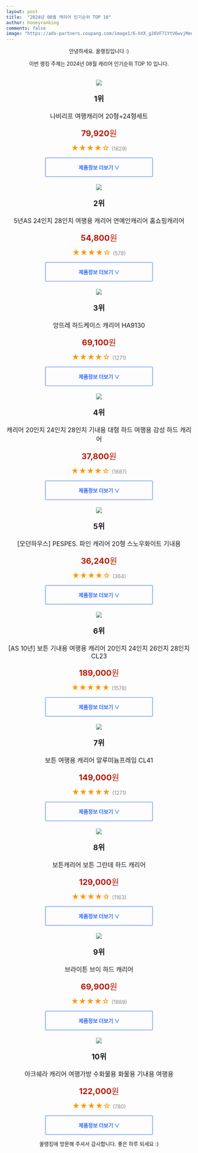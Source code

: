 ```yaml
---
layout: post
title:  "2024년 08월 캐리어 인기순위 TOP 10"
author: honeyranking
comments: false
image: "https://ads-partners.coupang.com/image1/6-hXX_g26VF71YtV6wvjMeuIdf9HiUwgG1BrWBNoSsuFJgIaU67N0xljyp5mMIMwyL7YSThlkXL2wkRtgOEmmVY96PC6vfGGKLqjWLMPA0C_ETJNuaGBGEyz9KnPI_M7v38qoY72Fy-Lb8zJB5DMvjH48VHgaPrg6xU8e2S6FF1rsYGph3Pv7tBKsgxRKPaLRRdoh2fO3i692pckpVl29rzPSboxZEqc6MP8mhIyrp0X5NkDit2h-9ijrZuXjIaTbgg6IyYjZnkC7MA4wPX5SpVdxUv6Xd2NdMT1yr5QNrZzVq3YbGOa-FEN2Et_Aw=="
---
```

<p style="text-align: center;">안녕하세요. 꿀랭킹입니다 :)</p>
<p style="text-align: center;">이번 랭킹 주제는 2024년 08월 캐리어 인기순위 TOP 10 입니다.</p><center><img src="https://ads-partners.coupang.com/image1/6-hXX_g26VF71YtV6wvjMeuIdf9HiUwgG1BrWBNoSsuFJgIaU67N0xljyp5mMIMwyL7YSThlkXL2wkRtgOEmmVY96PC6vfGGKLqjWLMPA0C_ETJNuaGBGEyz9KnPI_M7v38qoY72Fy-Lb8zJB5DMvjH48VHgaPrg6xU8e2S6FF1rsYGph3Pv7tBKsgxRKPaLRRdoh2fO3i692pckpVl29rzPSboxZEqc6MP8mhIyrp0X5NkDit2h-9ijrZuXjIaTbgg6IyYjZnkC7MA4wPX5SpVdxUv6Xd2NdMT1yr5QNrZzVq3YbGOa-FEN2Et_Aw==" style="margin-top:20px" /></center><p style="text-align: center; font-size: 20px"><b>1위</b></p><p style="text-align: center; font-size: 17px">나비리프 여행캐리어 20형+24형세트</p><p style="text-align: center;"><span style="color: #b61800; font-size: 22px;"><b>79,920</b>원</span></p><p style="text-align: center;"><span style="color: #ff9600; font-size: 20px;">★★★★☆ </span><span style="color: #878787;">(1829)</span></p><center><a href="https://link.coupang.com/re/AFFSDP?lptag=AF3899140&subid=honeyrank&pageKey=7164817220&itemId=18038322218&vendorItemId=85630763000&traceid=V0-153-4532f1b0a99b8f38&clickBeacon=2968dd10-5062-11ef-86b7-335f1b694bad%7E3&requestid=20240802090000321325956867&token=31850C%7CMIXED"><div style="font-size: 14px; display: inline-block; padding: 15px 90px; color: #346aff; border-radius: 2px; border: 1px solid #346aff; cursor: pointer;"><b>제품정보 더보기 &or;</b></div></a></center><center><img src="https://ads-partners.coupang.com/image1/AjTuEHIWL9LNDgg9AkEV1vJHDnkOs9gRUeZPK7A_Cv3lXUBzLSI73m9l7HT3W-BdOhkP3ZbKBNDrZigrbeQ5AmmvZHwb0OGKiEvyUnxFPlWyxMg7jKee49stNSPXLKKAo7aeCY-QiK8MO80o50gYAyMea0WjjuhxW4wW1t2n0kMRRBcWpolnHfuBDxSo3Th3iZp0goeVU3WF9Q4xO21iai6EaxUgrPhJqc_OMAp5L1DfohvVX-AtcQWIdzmlS4K9q1fO2LY08Xz5sJ1cnaOb1LYN1wk-YOW6Cfs47Z55IrQZEgb3EWv4jz8e" style="margin-top:20px" /></center><p style="text-align: center; font-size: 20px"><b>2위</b></p><p style="text-align: center; font-size: 17px">5년AS 24인치 28인치 여행용 캐리어 연예인캐리어 홈쇼핑캐리어</p><p style="text-align: center;"><span style="color: #b61800; font-size: 22px;"><b>54,800</b>원</span></p><p style="text-align: center;"><span style="color: #ff9600; font-size: 20px;">★★★★☆ </span><span style="color: #878787;">(578)</span></p><center><a href="https://link.coupang.com/re/AFFSDP?lptag=AF3899140&subid=honeyrank&pageKey=8084850948&itemId=22812947540&vendorItemId=89925260157&traceid=V0-153-e702d06b1fe82457&requestid=20240802090000321325956867&token=31850C%7CMIXED"><div style="font-size: 14px; display: inline-block; padding: 15px 90px; color: #346aff; border-radius: 2px; border: 1px solid #346aff; cursor: pointer;"><b>제품정보 더보기 &or;</b></div></a></center><center><img src="https://ads-partners.coupang.com/image1/Y42qOzHmow6Y9qmSYyC1RfLYkzwWu7KI-6_y3fzhsb4bmkZfRE7iB_H9mUH03OABGy0xLeLJX-kccyxyb8qSJN8e79kFm-RyTFMZ0kvPAS5VsdpVqKXOullg_Pc6KHcTP17uBF_-NQ2yraAlQafShoEzW3e6P4OjcEb9vik_2oVnbvrwamBFgxYeo-pPr8t1utcO98xxD6TS7aNXy8M8oewkFHO9owEYYD_ul8A8YuqoSTRS3lpYRIfOEHEyYcDwx4-MnTc7i6R1Qw70cKB4VaRS8CR3haRAmNo0" style="margin-top:20px" /></center><p style="text-align: center; font-size: 20px"><b>3위</b></p><p style="text-align: center; font-size: 17px">앙뜨레 하드케이스 캐리어 HA9130</p><p style="text-align: center;"><span style="color: #b61800; font-size: 22px;"><b>69,100</b>원</span></p><p style="text-align: center;"><span style="color: #ff9600; font-size: 20px;">★★★★☆ </span><span style="color: #878787;">(1271)</span></p><center><a href="https://link.coupang.com/re/AFFSDP?lptag=AF3899140&subid=honeyrank&pageKey=7621393358&itemId=1091184062&vendorItemId=5605011674&traceid=V0-153-63016fd78025af58&requestid=20240802090000321325956867&token=31850C%7CMIXED"><div style="font-size: 14px; display: inline-block; padding: 15px 90px; color: #346aff; border-radius: 2px; border: 1px solid #346aff; cursor: pointer;"><b>제품정보 더보기 &or;</b></div></a></center><center><img src="https://ads-partners.coupang.com/image1/mQyZfMYuBgQ6lZr-mUxhtsPSxF-EBKzlCHuD3UgPu0ZoNqGPiPVZK1yhi1YQx2jcfeRk1LQwdURtVzsP4MANznatpMYcAtU1o2x2X_xLkixJN4LY2K1OrEVUc8HKgUkWFWMjGV4vrAdNEcwYh5Q8RieXU4xASEUz_Kgru0kjAYDFMVGQFXVDtvhK7bNQ-sO-SlxUtz28daxZkf01oXhV74ICLN6bTTM0WJDv1N2VuVu8igJO5G_2qfLUwob7qmL_nY3sOBF-cSLLnzohnxsQqX9Y9VZS82Lb0OSsRHsLB_R9javfxdy59g0=" style="margin-top:20px" /></center><p style="text-align: center; font-size: 20px"><b>4위</b></p><p style="text-align: center; font-size: 17px">캐리어 20인치 24인치 28인치 기내용 대형 하드 여행용 감성 하드 캐리어</p><p style="text-align: center;"><span style="color: #b61800; font-size: 22px;"><b>37,800</b>원</span></p><p style="text-align: center;"><span style="color: #ff9600; font-size: 20px;">★★★★☆ </span><span style="color: #878787;">(1887)</span></p><center><a href="https://link.coupang.com/re/AFFSDP?lptag=AF3899140&subid=honeyrank&pageKey=7670773276&itemId=20461987637&vendorItemId=89658640124&traceid=V0-153-02c73e299f2d2f8b&requestid=20240802090000321325956867&token=31850C%7CMIXED"><div style="font-size: 14px; display: inline-block; padding: 15px 90px; color: #346aff; border-radius: 2px; border: 1px solid #346aff; cursor: pointer;"><b>제품정보 더보기 &or;</b></div></a></center><center><img src="https://ads-partners.coupang.com/image1/0VzkAUSAlNvYfdXC0cjHcmmfh7D-AsNOBxMTF_ofs8J4m_3Jk86P-8V451FZxtP0UWkrXIcNeX0f2VU7m4xe8yY0FrZjBwW6c0mGUteslKdAC36PibhjXgFeMobTST2wiw58QAgSGnxfjkW-BiK2VuqNHsdpCwMzp_qiS7ubUTvEm-6NhmeD8gpbbBzjmKqQH6DBIk25IkquGjZsvnHbjSAWl4fkdN4gpmwTXjoieFLf8SHbras_Vj-qe4WuQNa9tHQRrWM77DuBEKZa-vgupJ6hmXDm3kWqBztTKEerEml-ItbDXWtgjhlp" style="margin-top:20px" /></center><p style="text-align: center; font-size: 20px"><b>5위</b></p><p style="text-align: center; font-size: 17px">[모던하우스] PESPES. 파인 캐리어 20형 스노우화이트 기내용</p><p style="text-align: center;"><span style="color: #b61800; font-size: 22px;"><b>36,240</b>원</span></p><p style="text-align: center;"><span style="color: #ff9600; font-size: 20px;">★★★★☆ </span><span style="color: #878787;">(364)</span></p><center><a href="https://link.coupang.com/re/AFFSDP?lptag=AF3899140&subid=honeyrank&pageKey=7548475335&itemId=19859816766&vendorItemId=86960786569&traceid=V0-153-fe4361a250310ac2&requestid=20240802090000321325956867&token=31850C%7CMIXED"><div style="font-size: 14px; display: inline-block; padding: 15px 90px; color: #346aff; border-radius: 2px; border: 1px solid #346aff; cursor: pointer;"><b>제품정보 더보기 &or;</b></div></a></center><center><img src="https://ads-partners.coupang.com/image1/wkRDEFmrJTXIszX6wnyPHDmTj8i7xwaVn1v9WgZdq898ebQam1wJuFoqhp_bivk_arYygfFSjrcvZb5OLBnFT0i2OQiIpv0_eKKCJn5Naa3OB1Qm0QzYgd3uWyZNKhEDohvW49NmkepDYhmKKg91eLsSpWHvST-Lsc-PleGF9HK0Yn48nEs6K3_fZTy2TEDMb2ozXTNvMZlYRu013KWedMnt9lqo07kR7X8cd_zj8iTDJ2ZmfXgp_3hELeBBEA0EcIWuCrvLGgUDmrP07RS4gbphoAclYNh7Ov3JdpzfEpH4GEmBXZLJESofX4ow9KjQ" style="margin-top:20px" /></center><p style="text-align: center; font-size: 20px"><b>6위</b></p><p style="text-align: center; font-size: 17px">[AS 10년] 보튼 기내용 여행용 캐리어 20인치 24인치 26인치 28인치 CL23</p><p style="text-align: center;"><span style="color: #b61800; font-size: 22px;"><b>189,000</b>원</span></p><p style="text-align: center;"><span style="color: #ff9600; font-size: 20px;">★★★★★ </span><span style="color: #878787;">(1578)</span></p><center><a href="https://link.coupang.com/re/AFFSDP?lptag=AF3899140&subid=honeyrank&pageKey=7714563008&itemId=21415155938&vendorItemId=88471439533&traceid=V0-153-d3463f51b0a7a0cb&clickBeacon=29690420-5062-11ef-a63d-c1ea9b6c9756%7E3&requestid=20240802090000321325956867&token=31850C%7CMIXED"><div style="font-size: 14px; display: inline-block; padding: 15px 90px; color: #346aff; border-radius: 2px; border: 1px solid #346aff; cursor: pointer;"><b>제품정보 더보기 &or;</b></div></a></center><center><img src="https://ads-partners.coupang.com/image1/sSnazPsHkhywa8rjsYSbJdYzdcdi2hDGHApy6D0bySzWrdaV2X1R2YYYCTZWRABkHgKDKt1WVv_RZYNTzb2kGRHZd2egx523bPcNX7cNnVU0Kmzp5MmyaWUDI7MAB9awmCxJYEhaidg2gA4T0n8Dn8FQh4J92BSj-ZPJ7Nobxm3tf5UHO23z6U8JJZ5cJBKOmE_gBtJSr6FNzHG23Phe_YSVzwSizo2n66eCx7IiAyyw4mGZPBh1gXNWItl9jywgS1W2BBkToWGvkGR8Uulg9D8gWq3L64Yr0QMgspBeYWzZk0hLnHLr05xcoQ==" style="margin-top:20px" /></center><p style="text-align: center; font-size: 20px"><b>7위</b></p><p style="text-align: center; font-size: 17px">보튼 여행용 캐리어 알루미늄프레임 CL41</p><p style="text-align: center;"><span style="color: #b61800; font-size: 22px;"><b>149,000</b>원</span></p><p style="text-align: center;"><span style="color: #ff9600; font-size: 20px;">★★★★★ </span><span style="color: #878787;">(1271)</span></p><center><a href="https://link.coupang.com/re/AFFSDP?lptag=AF3899140&subid=honeyrank&pageKey=7284598552&itemId=21632536561&vendorItemId=88683490277&traceid=V0-153-fb052fde0c319eb1&requestid=20240802090000321325956867&token=31850C%7CMIXED"><div style="font-size: 14px; display: inline-block; padding: 15px 90px; color: #346aff; border-radius: 2px; border: 1px solid #346aff; cursor: pointer;"><b>제품정보 더보기 &or;</b></div></a></center><center><img src="https://ads-partners.coupang.com/image1/Gz2krUCErn1S_TYUG1f6hE8MZ6f1zXiJ4svlKlW4VQ7vV9pLMrOKdaJZiE66qKSHePlfdJQgysssowztb5nFbnrEwTczDEFSZu549TBu59jGlbRNyFXBx8ABwZi1LD0KS1YYOSwVmlDqSc50tisj52WLlBSAucFZlyL6y1DPnDVSMyAm3fJbbFGsrwS6C4XYAiXJnRgUYQ071IGY3VhaqZ8ExbyWV7OZiLq8AKUlXp0pDFmEfdXColD-8fiwyl5h0emNNNr0TrIY14WQhaBhyghxA73hAH23UeFTnEbPpmAULv8W3NJ0sA5J6Q==" style="margin-top:20px" /></center><p style="text-align: center; font-size: 20px"><b>8위</b></p><p style="text-align: center; font-size: 17px">보튼캐리어 보튼 그란데 하드 캐리어</p><p style="text-align: center;"><span style="color: #b61800; font-size: 22px;"><b>129,000</b>원</span></p><p style="text-align: center;"><span style="color: #ff9600; font-size: 20px;">★★★★☆ </span><span style="color: #878787;">(1163)</span></p><center><a href="https://link.coupang.com/re/AFFSDP?lptag=AF3899140&subid=honeyrank&pageKey=7040749048&itemId=17411074574&vendorItemId=84983293531&traceid=V0-153-5fbf8c1f29dad391&requestid=20240802090000321325956867&token=31850C%7CMIXED"><div style="font-size: 14px; display: inline-block; padding: 15px 90px; color: #346aff; border-radius: 2px; border: 1px solid #346aff; cursor: pointer;"><b>제품정보 더보기 &or;</b></div></a></center><center><img src="https://ads-partners.coupang.com/image1/CmMmuqJa2xKsjPijCrvE78Xyf4QQgMQtdEEi2YVZHoZmMn4HV8QbGSk9G3r0KP3M4PIMnxooPW6rczoQcii9hJJNvIwlfdRmf4PivJg-zTrDeG7IU35lcP5DgVl9fUexrw5PhnMGmIxUv_q4ghmNUWgj2WYpiwBcoZ5ILiTF_S7ZQ0adv69KB0Sf_YxNynNQmwF7NiT7XXUf4ZbvlKDCnIoVL3xGCEtXtuie3Mu7bPp5r5dQqbkMUGU09CcBZkUxhLPUlNSObk-v50F4FyA40RJsnix1WVs=" style="margin-top:20px" /></center><p style="text-align: center; font-size: 20px"><b>9위</b></p><p style="text-align: center; font-size: 17px">브라이튼 브이 하드 캐리어</p><p style="text-align: center;"><span style="color: #b61800; font-size: 22px;"><b>69,900</b>원</span></p><p style="text-align: center;"><span style="color: #ff9600; font-size: 20px;">★★★★☆ </span><span style="color: #878787;">(1889)</span></p><center><a href="https://link.coupang.com/re/AFFSDP?lptag=AF3899140&subid=honeyrank&pageKey=208056828&itemId=616768261&vendorItemId=4618070237&traceid=V0-153-a8741c2605a02cb8&requestid=20240802090000321325956867&token=31850C%7CMIXED"><div style="font-size: 14px; display: inline-block; padding: 15px 90px; color: #346aff; border-radius: 2px; border: 1px solid #346aff; cursor: pointer;"><b>제품정보 더보기 &or;</b></div></a></center><center><img src="https://ads-partners.coupang.com/image1/RmlZQI_ZCVeNXMhhRsMTXkr4odseNQB7hvCNr_za_aV24mY2b0RpyITXTIgaUmvA285egxI6oeh3xvSSt5k7AjDm9tk_5t1Kx78620P6vRdTeBtI8Utchltnv1KYycP5Rz64uDrq6lR42A24saIwPIgs4pAkSTBzpSdNRleKFAFC6rvk1Gnaqf5rlggKhPtR6Y2RKpUkas6U62amIW7t4K7Md36Cwn2tcYKlTp-vFvsomZmAdarhqVw_CoyVxyVEdnFW3ITBL4YdCiH_cNC29LxCYB6P_GrTXcy08EFiI75QU78MEFrFzvOr_xBGiCX9" style="margin-top:20px" /></center><p style="text-align: center; font-size: 20px"><b>10위</b></p><p style="text-align: center; font-size: 17px">아크쉐라 캐리어 여행가방 수화물용 화물용 기내용 여행용</p><p style="text-align: center;"><span style="color: #b61800; font-size: 22px;"><b>122,000</b>원</span></p><p style="text-align: center;"><span style="color: #ff9600; font-size: 20px;">★★★★☆ </span><span style="color: #878787;">(780)</span></p><center><a href="https://link.coupang.com/re/AFFSDP?lptag=AF3899140&subid=honeyrank&pageKey=7373612348&itemId=19472521482&vendorItemId=89153341181&traceid=V0-153-f8c732032fc18cb2&clickBeacon=29690420-5062-11ef-9b38-4d329795ae4b%7E3&requestid=20240802090000321325956867&token=31850C%7CMIXED"><div style="font-size: 14px; display: inline-block; padding: 15px 90px; color: #346aff; border-radius: 2px; border: 1px solid #346aff; cursor: pointer;"><b>제품정보 더보기 &or;</b></div></a></center><p style="text-align: center;">꿀랭킹에 방문해 주셔서 감사합니다. 좋은 하루 되세요 :)</p>